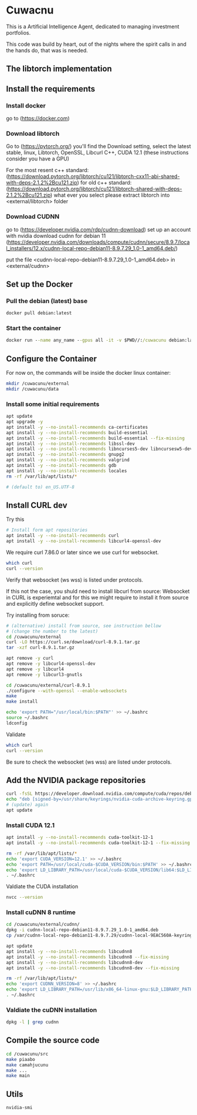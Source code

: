 # Cuwacnu 
This is a Artificial Intelligence Agent, dedicated to managing investment portfolios. 

This code was build by heart, out of the nights where the spirit calls in and the hands do, that was is needed.

## The libtorch implementation

## Install the requirements
### Install docker
go to (https://docker.com)

### Download libtorch
Go to (https://pytorch.org/) you'll find the Download setting, select the latest stable, linux, Libtorch, OpenSSL, Libcurl C++, CUDA 12.1 (these instructions consider you have a GPU) 

For the most resent c++ standard:    (https://download.pytorch.org/libtorch/cu121/libtorch-cxx11-abi-shared-with-deps-2.1.2%2Bcu121.zip)
for old c++ standard:            (https://download.pytorch.org/libtorch/cu121/libtorch-shared-with-deps-2.1.2%2Bcu121.zip)
what ever you select please extract libtorch into <external/libtorch> folder 

### Download CUDNN
go to (https://developer.nvidia.com/rdp/cudnn-download) set up an account with nvidia 
download cudnn for debian 11 (https://developer.nvidia.com/downloads/compute/cudnn/secure/8.9.7/local_installers/12.x/cudnn-local-repo-debian11-8.9.7.29_1.0-1_amd64.deb/)

put the file <cudnn-local-repo-debian11-8.9.7.29_1.0-1_amd64.deb> in <external/cudnn>

## Set up the Docker 

### Pull the debian (latest) base
```cmd
docker pull debian:latest
```

### Start the container
```cmd
docker run --name any_name --gpus all -it -v $PWD//:/cuwacunu debian:latest
```

## Configure the Container
For now on, the commands will be inside the docker linux container: 

```bash
mkdir /cuwacunu/external
mkdir /cuwacunu/data
```

### Install some initial requirements
```bash
apt update
apt upgrade -y
apt install -y --no-install-recommends ca-certificates
apt install -y --no-install-recommends build-essential
apt install -y --no-install-recommends build-essential --fix-missing
apt install -y --no-install-recommends libssl-dev
apt install -y --no-install-recommends libncurses5-dev libncursesw5-dev
apt install -y --no-install-recommends gnupg2
apt install -y --no-install-recommends valgrind
apt install -y --no-install-recommends gdb
apt install -y --no-install-recommends locales
rm -rf /var/lib/apt/lists/*

# (default to) en_US.UTF-8
```

## Install CURL dev
Try this
```bash
# Install form apt repositories
apt install -y --no-install-recommends curl
apt install -y --no-install-recommends libcurl4-openssl-dev
```
We require curl 7.86.0 or later since we use curl for websocket.

```bash
which curl
curl --version
```
Verify that websocket (ws wss) is listed under protocols.

If this not the case, you shuld need to install libcurl from source: Websocket in CURL is experiemtal and for this we might require to install it from source and explicitly define websocket support. 

Try installing from soruce:
```bash
# (alternative) install from source, see instruction bellow
# (change the number to the latest)
cd /cuwacunu/external
curl -LO https://curl.se/download/curl-8.9.1.tar.gz 
tar -xzf curl-8.9.1.tar.gz 

apt remove -y curl
apt remove -y libcurl4-openssl-dev
apt remove -y libcurl4
apt remove -y libcurl3-gnutls

cd /cuwacunu/external/curl-8.9.1
./configure --with-openssl --enable-websockets
make
make install

echo 'export PATH="/usr/local/bin:$PATH"' >> ~/.bashrc
source ~/.bashrc
ldconfig
```

Validate
```bash
which curl
curl --version
```
Be sure to check the websocket (ws wss) are listed under protocols. 


## Add the NVIDIA package repositories
```bash
curl -fsSL https://developer.download.nvidia.com/compute/cuda/repos/debian11/x86_64/3bf863cc.pub | gpg --dearmor -o /usr/share/keyrings/nvidia-cuda-archive-keyring.gpg
echo "deb [signed-by=/usr/share/keyrings/nvidia-cuda-archive-keyring.gpg] https://developer.download.nvidia.com/compute/cuda/repos/debian11/x86_64/ /" > /etc/apt/sources.list.d/cuda.list
# (update) again
apt update
```

### Install CUDA 12.1
```bash
apt install -y --no-install-recommends cuda-toolkit-12-1
apt install -y --no-install-recommends cuda-toolkit-12-1 --fix-missing

rm -rf /var/lib/apt/lists/*
echo 'export CUDA_VERSION=12.1' >> ~/.bashrc
echo 'export PATH=/usr/local/cuda-$CUDA_VERSION/bin:$PATH' >> ~/.bashrc
echo 'export LD_LIBRARY_PATH=/usr/local/cuda-$CUDA_VERSION/lib64:$LD_LIBRARY_PATH' >> ~/.bashrc
. ~/.bashrc
```

Valdiate the CUDA installation 
```bash
nvcc --version
```

### Install cuDNN 8 runtime
```bash
cd /cuwacunu/external/cudnn/
dpkg -i cudnn-local-repo-debian11-8.9.7.29_1.0-1_amd64.deb
cp /var/cudnn-local-repo-debian11-8.9.7.29/cudnn-local-9EAC560A-keyring.gpg /usr/share/keyrings/

apt update
apt install -y --no-install-recommends libcudnn8
apt install -y --no-install-recommends libcudnn8 --fix-missing
apt install -y --no-install-recommends libcudnn8-dev
apt install -y --no-install-recommends libcudnn8-dev --fix-missing

rm -rf /var/lib/apt/lists/*
echo 'export CUDNN_VERSION=8' >> ~/.bashrc
echo 'export LD_LIBRARY_PATH=/usr/lib/x86_64-linux-gnu:$LD_LIBRARY_PATH' >> ~/.bashrc
. ~/.bashrc
```
### Valdiate the cuDNN installation 
```bash
dpkg -l | grep cudnn
```

## Compile the source code
```bash
cd /cuwacunu/src
make piaabo
make camahjucunu
make ...
make main
```

## Utils
```bash
nvidia-smi
```
